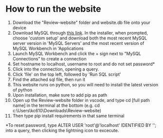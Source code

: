 # How to run the website

1. Download the "Review-website" folder and website.db file onto your device 
2. Download MySQL through [this link](https://dev.mysql.com/downloads/installer/). In the installer, when prompted, choose 'custom setup' and download both the most recent MySQL server version in 'MySQL Servers' and the most recent version of MySQL Workbench in 'Applications
3. Launch MySQL Workbench and click the + sign next to "MySQL Connections" to create a connection
4. Set hostname to localhost, username to root and do not set password* 
5. Click into the connection, opening a query.
6. Click 'file' on the top left, followed by 'Run SQL script'
7. Find the attached sql file, then run it 
8. This website runs on python, so you will need to install the latest version of python
9. Upon installation, make sure to add pip as path
10. Open up the Review-website folder in vscode, and type cd [full path name] in the terminal at the bottom (e.g. cd c:\\Users\\kc610\\Downloads\\Review-website)
11. Then type pip install requirements in that same terminal 





*To reset password, type ALTER USER 'root'@'localhost' IDENTIFIED BY '';  into a query, then clicking the lightning icon to excecute. 




